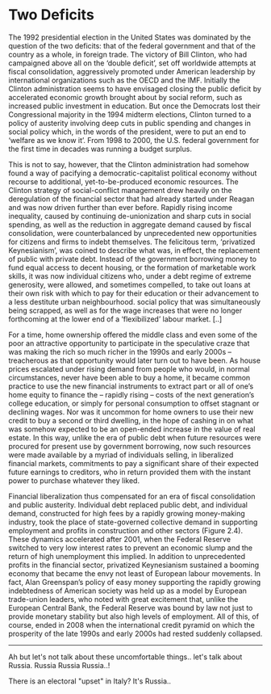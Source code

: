 # Two Deficits

The 1992 presidential election in the United States was dominated by the question of the two deficits: that of the federal government and that of the country as a whole, in foreign trade. The victory of Bill Clinton, who had campaigned above all on the ‘double deficit’, set off worldwide attempts at fiscal consolidation, aggressively promoted under American leadership by international organizations such as the OECD and the IMF. Initially the Clinton administration seems to have envisaged closing the public deficit by accelerated economic growth brought about by social reform, such as increased public investment in education. But once the Democrats lost their Congressional majority in the 1994 midterm elections, Clinton turned to a policy of austerity involving deep cuts in public spending and changes in social policy which, in the words of the president, were to put an end to ‘welfare as we know it’. From 1998 to 2000, the U.S. federal government for the first time in decades was running a budget surplus.

This is not to say, however, that the Clinton administration had somehow found a way of pacifying a democratic-capitalist political economy without recourse to additional, yet-to-be-produced economic resources. The Clinton strategy of social-conflict management drew heavily on the deregulation of the financial sector that had already started under Reagan and was now driven further than ever before. Rapidly rising income inequality, caused by continuing de-unionization and sharp cuts in social spending, as well as the reduction in aggregate demand caused by fiscal consolidation, were counterbalanced by unprecedented new opportunities for citizens and firms to indebt themselves. The felicitous term, ‘privatized Keynesianism’, was coined to describe what was, in effect, the replacement of public with private debt. Instead of the government borrowing money to fund equal access to decent housing, or the formation of marketable work skills, it was now individual citizens who, under a debt regime of extreme generosity, were allowed, and sometimes compelled, to take out loans at their own risk with which to pay for their education or their advancement to a less destitute urban neighbourhood. social policy that was simultaneously being scrapped, as well as for the wage increases that were no longer forthcoming at the lower end of a ‘flexibilized’ labour market. [..]

For a time, home ownership offered the middle class and even some of the poor an attractive opportunity to participate in the speculative craze that was making the rich so much richer in the 1990s and early 2000s – treacherous as that opportunity would later turn out to have been. As house prices escalated under rising demand from people who would, in normal circumstances, never have been able to buy a home, it became common practice to use the new financial instruments to extract part or all of one’s home equity to finance the – rapidly rising – costs of the next generation’s college education, or simply for personal consumption to offset stagnant or declining wages. Nor was it uncommon for home owners to use their new credit to buy a second or third dwelling, in the hope of cashing in on what was somehow expected to be an open-ended increase in the value of real estate. In this way, unlike the era of public debt when future resources were procured for present use by government borrowing, now such resources were made available by a myriad of individuals selling, in liberalized financial markets, commitments to pay a significant share of their expected future earnings to creditors, who in return provided them with the instant power to purchase whatever they liked.

Financial liberalization thus compensated for an era of fiscal consolidation and public austerity. Individual debt replaced public debt, and individual demand, constructed for high fees by a rapidly growing money-making industry, took the place of state-governed collective demand in supporting employment and profits in construction and other sectors (Figure 2.4). These dynamics accelerated after 2001, when the Federal Reserve switched to very low interest rates to prevent an economic slump and the return of high unemployment this implied. In addition to unprecedented profits in the financial sector, privatized Keynesianism sustained a booming economy that became the envy not least of European labour movements. In fact, Alan Greenspan’s policy of easy money supporting the rapidly growing indebtedness of American society was held up as a model by European trade-union leaders, who noted with great excitement that, unlike the European Central Bank, the Federal Reserve was bound by law not just to provide monetary stability but also high levels of employment. All of this, of course, ended in 2008 when the international credit pyramid on which the prosperity of the late 1990s and early 2000s had rested suddenly collapsed.

---

Ah but let's not talk about these uncomfortable things.. let's talk about Russia. Russia Russia Russia..!

There is an electoral "upset" in Italy? It's Russia.. 












